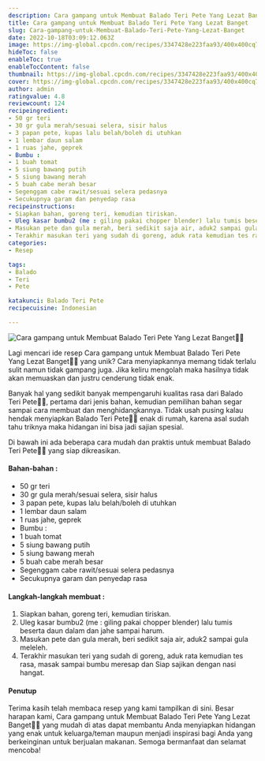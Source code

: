```yaml
---
description: Cara gampang untuk Membuat Balado Teri Pete Yang Lezat Banget"
title: Cara gampang untuk Membuat Balado Teri Pete Yang Lezat Banget
slug: Cara-gampang-untuk-Membuat-Balado-Teri-Pete-Yang-Lezat-Banget
date: 2022-10-18T03:09:12.063Z
image: https://img-global.cpcdn.com/recipes/3347428e223faa93/400x400cq70/photo.jpg
hideToc: false
enableToc: true
enableTocContent: false
thumbnail: https://img-global.cpcdn.com/recipes/3347428e223faa93/400x400cq70/photo.jpg
cover: https://img-global.cpcdn.com/recipes/3347428e223faa93/400x400cq70/photo.jpg
author: admin
ratingvalue: 4.8
reviewcount: 124
recipeingredient:
- 50 gr teri
- 30 gr gula merah/sesuai selera, sisir halus
- 3 papan pete, kupas lalu belah/boleh di utuhkan
- 1 lembar daun salam
- 1 ruas jahe, geprek
- Bumbu :
- 1 buah tomat
- 5 siung bawang putih
- 5 siung bawang merah
- 5 buah cabe merah besar
- Segenggam cabe rawit/sesuai selera pedasnya
- Secukupnya garam dan penyedap rasa
recipeinstructions:
- Siapkan bahan, goreng teri, kemudian tiriskan.
- Uleg kasar bumbu2 (me : giling pakai chopper blender) lalu tumis beserta daun dalam dan jahe sampai harum.
- Masukan pete dan gula merah, beri sedikit saja air, aduk2 sampai gula meleleh.
- Terakhir masukan teri yang sudah di goreng, aduk rata kemudian tes rasa, masak sampai bumbu meresap dan Siap sajikan dengan nasi hangat.
categories:
- Resep

tags:
- Balado
- Teri
- Pete

katakunci: Balado Teri Pete
recipecuisine: Indonesian

---
```


![Cara gampang untuk Membuat Balado Teri Pete Yang Lezat Banget👩‍🍳](https://img-global.cpcdn.com/recipes/3347428e223faa93/400x400cq70/photo.jpg)

Lagi mencari ide resep Cara gampang untuk Membuat Balado Teri Pete Yang Lezat Banget👩‍🍳 yang unik? Cara menyiapkannya memang tidak terlalu sulit namun tidak gampang juga. Jika keliru mengolah maka hasilnya tidak akan memuaskan dan justru cenderung tidak enak.

Banyak hal yang sedikit banyak mempengaruhi kualitas rasa dari Balado Teri Pete👩‍🍳, pertama dari jenis bahan, kemudian pemilihan bahan segar sampai cara membuat dan menghidangkannya. Tidak usah pusing kalau hendak menyiapkan Balado Teri Pete👩‍🍳 enak di rumah, karena asal sudah tahu triknya maka hidangan ini bisa jadi sajian spesial.

Di bawah ini ada beberapa cara mudah dan praktis untuk membuat Balado Teri Pete👩‍🍳 yang siap dikreasikan.

<!--inarticleads1-->

#### Bahan-bahan :

- 50 gr teri
- 30 gr gula merah/sesuai selera, sisir halus
- 3 papan pete, kupas lalu belah/boleh di utuhkan
- 1 lembar daun salam
- 1 ruas jahe, geprek
- Bumbu :
- 1 buah tomat
- 5 siung bawang putih
- 5 siung bawang merah
- 5 buah cabe merah besar
- Segenggam cabe rawit/sesuai selera pedasnya
- Secukupnya garam dan penyedap rasa

<!--inarticleads2-->

#### Langkah-langkah membuat :

1. Siapkan bahan, goreng teri, kemudian tiriskan.
1. Uleg kasar bumbu2 (me : giling pakai chopper blender) lalu tumis beserta daun dalam dan jahe sampai harum.
1. Masukan pete dan gula merah, beri sedikit saja air, aduk2 sampai gula meleleh.
1. Terakhir masukan teri yang sudah di goreng, aduk rata kemudian tes rasa, masak sampai bumbu meresap dan Siap sajikan dengan nasi hangat.

#### Penutup

Terima kasih telah membaca resep yang kami tampilkan di sini. Besar harapan kami, Cara gampang untuk Membuat Balado Teri Pete Yang Lezat Banget👩‍🍳 yang mudah di atas dapat membantu Anda menyiapkan hidangan yang enak untuk keluarga/teman maupun menjadi inspirasi bagi Anda yang berkeinginan untuk berjualan makanan. Semoga bermanfaat dan selamat mencoba!